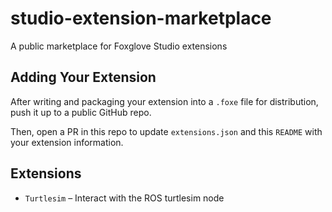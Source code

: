 # studio-extension-marketplace

A public marketplace for Foxglove Studio extensions

## Adding Your Extension

After writing and packaging your extension into a `.foxe` file for distribution, push it up to a public GitHub repo.

Then, open a PR in this repo to update `extensions.json` and this `README` with your extension information.

## Extensions

- `Turtlesim` – Interact with the ROS turtlesim node
